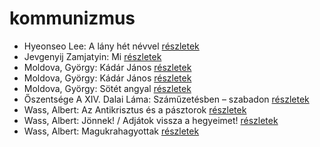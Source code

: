 # kommunizmus

- Hyeonseo Lee: A lány hét névvel [részletek](_details/%7Bopf.creator%7D.md#id_988)
- Jevgenyij Zamjatyin: Mi [részletek](_details/%7Bopf.creator%7D.md#id_607)
- Moldova, György: Kádár János [részletek](_details/%7Bopf.creator%7D.md#id_1407)
- Moldova, György: Kádár János [részletek](_details/%7Bopf.creator%7D.md#id_370)
- Moldova, György: Sötét angyal [részletek](_details/%7Bopf.creator%7D.md#id_1378)
- Őszentsége A XIV. Dalai Láma: Száműzetésben – szabadon [részletek](_details/%7Bopf.creator%7D.md#id_610)
- Wass, Albert: Az Antikrisztus és a pásztorok [részletek](_details/%7Bopf.creator%7D.md#id_215)
- Wass, Albert: Jönnek! / Adjátok vissza a hegyeimet! [részletek](_details/%7Bopf.creator%7D.md#id_220)
- Wass, Albert: Magukrahagyottak [részletek](_details/%7Bopf.creator%7D.md#id_203)